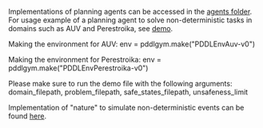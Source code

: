 Implementations of planning agents can be accessed in the [agents folder](pddlgym/agents). 
For usage example of a planning agent to solve non-deterministic tasks in domains such as AUV and Perestroika, see [demo](pddlgym/demo_agent_planning.py). 

Making the environment for AUV:
  env = pddlgym.make("PDDLEnvAuv-v0")

Making the environment for Perestroika:
  env = pddlgym.make("PDDLEnvPerestroika-v0")

Please make sure to run the demo file with the following arguments: domain_filepath, problem_filepath, safe_states_filepath, unsafeness_limit



Implementation of "nature" to simulate non-deterministic events can be found [here](pddlgym/nature.py).
